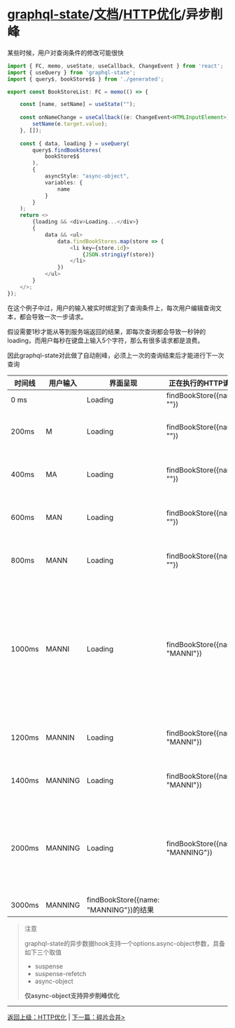 # [graphql-state](https://github.com/babyfish-ct/graphql-state)/[文档](../README_zh_CN.md)/[HTTP优化](./README_zh_CN.md)/异步削峰

某些时候，用户对查询条件的修改可能很快

```ts
import { FC, memo, useState, useCallback, ChangeEvent } from 'react';
import { useQuery } from 'graphql-state';
import { query$, bookStore$$ } from './generated';

export const BookStoreList: FC = memo(() => {

    const [name, setName] = useState("");
    
    const onNameChange = useCallback((e: ChangeEvent<HTMLInputElement>) => {
        setName(e.target.value);
    }, []);
    
    const { data, loading } = useQuery(
        query$.findBookStores(
            bookStore$$
        ),
        { 
            asyncStyle: "async-object",
            variables: {
                name
            } 
        }
    );
    return <>
        {loading && <div>Loading...</div>}
        {
            data && <ul>
                data.findBookStores.map(store => {
                    <li key={store.id}>
                        {JSON.stringiyf(store)}
                    </li>
                })
            </ul>
        }
    </>;
});
```

在这个例子中过，用户的输入被实时绑定到了查询条件上，每次用户编辑查询文本，都会导致一次一步请求。

假设需要1秒才能从等到服务端返回的结果，即每次查询都会导致一秒钟的loading，而用户每秒在键盘上输入5个字符，那么有很多请求都是浪费。

因此graphql-state对此做了自动削峰，必须上一次的查询结束后才能进行下一次查询

| 时间线 | 用户输入           | 界面呈现 | 正在执行的HTTP请求|备注|
|-------|-------------------|--------|-----------------|---|
|0 ms   |          |Loading|findBookStore({name: ""})| |
|200ms  | M        |Loading|findBookStore({name: ""})|不执行findBookStores({name: "M"})，因为存在未返回的请求|
|400ms  | MA       |Loading|findBookStore({name: ""})|不执行findBookStores({name: "MA"})，因为存在未返回的请求|
|600ms  | MAN      |Loading|findBookStore({name: ""})|不执行findBookStores({name: "MAN"})，因为存在未返回的请求|
|800ms  | MANN     |Loading|findBookStore({name: ""})|不执行findBookStores({name: "MANN"})，因为存在未返回的请求|
|1000ms  | MANNI   |Loading|findBookStore({name: "MANNI"})|findBookStores({name: "M"})返回后，忽略findBookStores({name: "M"}), findBookStores({name: "MA"}), findBookStores({name: "MAN"}), findBookStores({name: "MANN"})，直接执行findBookStores({name: "MANNI"})。因为只有最新的查询参数才有意义|
|1200ms  | MANNIN  |Loading|findBookStore({name: "MANNI"})|不执行findBookStores({name: "MANNIN"})，因为存在未返回的请求|
|1400ms  | MANNING |Loading|findBookStore({name: "MANNI"})|不执行findBookStores({name: "MANNING"})，因为存在未返回的请求|
|2000ms  | MANNING |Loading|findBookStore({name: "MANNING"})|findBookStores({name: "MANNI"})返回后，忽略findBookStores({name: "MANNIN"})，直接执行findBookStores({name: "MANNING"})。因为只有最新的查询参数才有意义|
|3000ms  | MANNING |findBookStore({name: "MANNING"})的结果|||

> 注意
> 
> graphql-state的异步数据hook支持一个options.async-object参数，具备如下三个取值
> - suspense
> - suspense-refetch
> - async-object
> 
> **仅async-object支持异步削峰优化**

-----------------

[返回上级：HTTP优化](./README_zh_CN.md) | [下一篇：碎片合并>](./merge-fragment_zh_CN.md)
